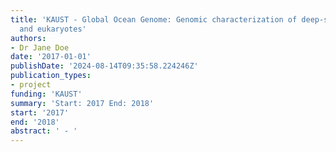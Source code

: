 ```yaml
---
title: 'KAUST - Global Ocean Genome: Genomic characterization of deep-sea prokaryotes
  and eukaryotes'
authors:
- Dr Jane Doe
date: '2017-01-01'
publishDate: '2024-08-14T09:35:58.224246Z'
publication_types:
- project
funding: 'KAUST'
summary: 'Start: 2017 End: 2018'
start: '2017'
end: '2018'
abstract: ' - '
---
```

